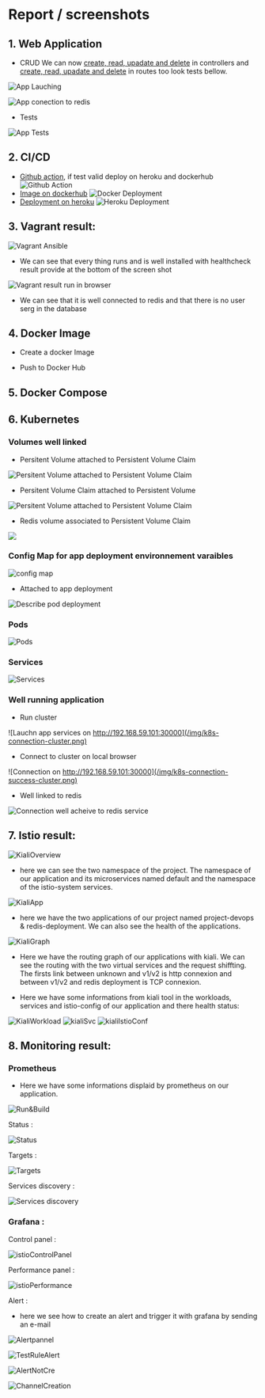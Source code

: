 # Report / screenshots

## 1. Web Application

- CRUD
We can now [create, read, upadate and delete](/userapi/src/controllers) in controllers
and [create, read, upadate and delete](/userapi/src/routes) in routes too
look tests bellow.

![App Lauching](/img/app-launch.png)

![App conection to redis](/img/app-redis.png)

- Tests

![App Tests](/img/app-test.png)

## 2. CI/CD

- [Github action](https://github.com/polocto/Project-SI/actions), if test valid deploy on heroku and dockerhub
![Github Action](/img/ci-cd-github-action.png)
- [Image on dockerhub](https://hub.docker.com/repository/docker/polocto/projet-devops)
![Docker Deployment](/img/ci-cd-image-docker.png)
- [Deployment on heroku](https://dashboard.heroku.com/apps)
![Heroku Deployment](/img/heroku.png)

## 3. Vagrant result:

![Vagrant Ansible](/img/vagrantAnsible.png)
- We can see that every thing runs and is well installed with healthcheck result provide at the bottom of the screen shot

![Vagrant result run in browser](/img/vagrantConnectionRedis.png)

- We can see that it is well connected to redis and that there is no user serg in the database

## 4. Docker Image

- Create a docker Image


- Push to Docker Hub


## 5. Docker Compose


## 6. Kubernetes

### Volumes well linked
- Persitent Volume attached to Persistent Volume Claim

![Persitent Volume attached to Persistent Volume Claim](/img/k8s-pv.png)
- Persitent Volume Claim attached to Persistent Volume

![Persitent Volume attached to Persistent Volume Claim](/img/k8s-pvc.png)

- Redis volume associated to Persistent Volume Claim

![](/img/k8s-redis-volume.png)

### Config Map for app deployment environnement varaibles

![config map](/img/k8s-config-maps.png)

- Attached to app deployment

![Describe pod deployment](/img/k8s-configuration-configmap.png)
### Pods

![Pods](/img/k8s-pods.png)
### Services

![Services](/img/k8s-services.png)
### Well running application
-  Run cluster

![Lauchn app services on  http://192.168.59.101:30000](/img/k8s-connection-cluster.png)
- Connect to cluster on local browser

![Connection on http://192.168.59.101:30000](/img/k8s-connection-success-cluster.png)
- Well linked to redis

![Connection well acheive to redis service](/img/k8s-app-connection-redis.png)

## 7. Istio result:

![KialiOverview](/img/kialiOverw.png)
- here we can see the two namespace of the project. The namespace of our application and its microservices named default and the namespace of the istio-system services.

![KialiApp](/img/App.png)
- here we have the two applications of our project named project-devops & redis-deployment. We can also see the health of the applications.

![KialiGraph](/img/graph.png)
- Here we have the routing graph of our applications with kiali. We can see the routing with the two virtual services and the request shiffting. The firsts link between unknown and v1/v2 is http connexion and between v1/v2 and redis deployment is TCP connexion.

- Here we have some informations from kiali tool in the workloads, services and istio-config of our application and there health status:

![KialiWorkload](/img/Wkld.png)
![kialiSvc](/img/Svc.png)
![kialiIstioConf](/img/istioConfig.png)

## 8. Monitoring result:

### Prometheus

- Here we have some informations displaid by prometheus on our application.

![Run&Build](/img/Run&BuildInfo.png)

Status :

![Status](/img/Status.png)

Targets :

![Targets](/img/TargetsProm.png)

Services discovery :

![Services discovery](/img/SvcDiscovery.png)

### Grafana :

Control panel :

![istioControlPanel](/img/istioControlPanel.png)

Performance panel :

![istioPerformance](/img/istioPerformance.png)

Alert :

- here we see how to create an alert and trigger it with grafana by sending an e-mail

![Alertpannel](/img/Alertpannel.png)

![TestRuleAlert](/img/TestRuleAlert.png)

![AlertNotCre](/img/AlertNotCre.png)

![ChannelCreation](/img/ChannelCreation.png)
